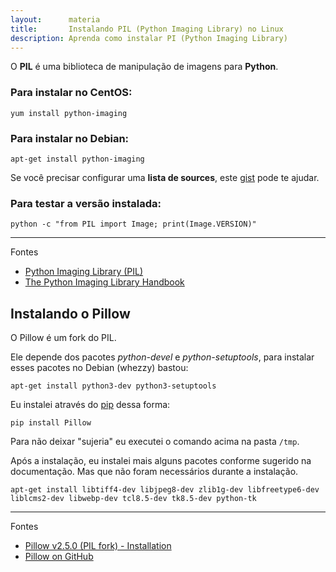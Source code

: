 ```yaml
---
layout:      materia
title:       Instalando PIL (Python Imaging Library) no Linux
description: Aprenda como instalar PI (Python Imaging Library)
---
```



O __PIL__ é uma biblioteca de manipulação de imagens para __Python__.


### Para instalar no __CentOS__:

    yum install python-imaging


### Para instalar no Debian:

    apt-get install python-imaging

Se você precisar configurar uma __lista de sources__, este [gist](https://gist.github.com/flaviomicheletti/73ca969a89ee2d78b1e6/edit "linl-externo") pode te ajudar.


### Para testar a versão instalada:

    python -c "from PIL import Image; print(Image.VERSION)"



<hr>
Fontes

- [Python Imaging Library (PIL)](http://www.pythonware.com/products/pil/"link-externo")
- [The Python Imaging Library Handbook](http://effbot.org/imagingbook/"link-externo")


Instalando o Pillow
---

O Pillow é um fork do PIL.

Ele depende dos pacotes *python-devel* e *python-setuptools*,  para instalar esses pacotes no Debian (whezzy) bastou:

    apt-get install python3-dev python3-setuptools


Eu instalei através do [pip](../instalando-pip/) dessa forma:

    pip install Pillow

Para não deixar "sujeria" eu executei o comando acima na pasta `/tmp`.

Após a instalação, eu instalei mais alguns pacotes conforme sugerido na documentação. Mas que não foram necessários 
durante a instalação.

    apt-get install libtiff4-dev libjpeg8-dev zlib1g-dev libfreetype6-dev liblcms2-dev libwebp-dev tcl8.5-dev tk8.5-dev python-tk


<hr>
Fontes

- [Pillow v2.5.0 (PIL fork) - Installation](http://pillow.readthedocs.org/en/latest/installation.html#simple-installation "link-externo")
- [Pillow on GitHub](https://github.com/python-pillow/Pillow "link-externo")